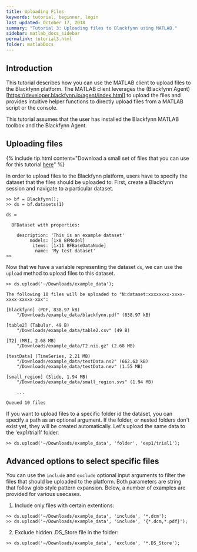 ```yaml
---
title: Uploading Files
keywords: tutorial, beginner, login
last_updated: October 17, 2018
summary: "Tutorial 3: Uploading files to Blackfynn using MATLAB."
sidebar: matlab_docs_sidebar
permalink: tutorial3.html
folder: matlabDocs
---
```


## Introduction
This tutorial describes how you can use the MATLAB client to upload files to the Blackfynn platform. The MATLAB client leverages the (Blackfynn Agent)[https://developer.blackfynn.io/agent/index.html] to upload the files and provides intuitive helper functions to directly upload files from a MATLAB script or the console. 

This tutorial assumes that the user has installed the Blackfynn MATLAB toolbox and the Blackfynn Agent.

## Uploading files
{% include tip.html content="Download a small set of files that you can use for this tutorial [here](http://data.blackfynn.io/tutorials/example_data.zip)" %}

In order to upload files to the Blackfynn platform, users have to specify the dataset that the files should be uploaded to. First, create a Blackfynn session and navigate to a particular dataset. 


```text
>> bf = Blackfynn();
>> ds = bf.datasets(1)

ds = 

  BFDataset with properties:

    description: 'This is an example dataset'
         models: [1×8 BFModel]
          items: [1×11 BFBaseDataNode]
           name: 'My test dataset'
>>
```

Now that we have a variable representing the dataset ```ds```, we can use the ```upload``` method to upload files to this dataset. 

```text
>> ds.upload('~/Downloads/example_data');

The following 10 files will be uploaded to "N:dataset:xxxxxxxx-xxxx-xxxx-xxxxx-xxx":

[blackfynn] (PDF, 838.97 kB)
    "/Downloads/example_data/blackfynn.pdf" (838.97 kB)

[table2] (Tabular, 49 B)
    "/Downloads/example_data/table2.csv" (49 B)

[T2] (MRI, 2.68 MB)
    "/Downloads/example_data/T2.nii.gz" (2.68 MB)

[testData] (TimeSeries, 2.21 MB)
    "/Downloads/example_data/testData.ns2" (662.63 kB)
    "/Downloads/example_data/testData.nev" (1.55 MB)

[small_region] (Slide, 1.94 MB)
    "/Downloads/example_data/small_region.svs" (1.94 MB)

    ...

Queued 10 files
```

If you want to upload files to a specific folder id the dataset, you can specify a path as an optional argument. If the folder, or nested folders don't exist yet, they will be created automatically.  Let's upload the same data to the 'exp1/trial1' folder. 

```text
>> ds.upload('~/Downloads/example_data', 'folder', 'exp1/trial1');
```


## Advanced options to select specific files

You can use the ```include``` and ```exclude``` optional input arguments to filter the files that should be uploaded to the platform. Both parameters are string that follow glob style pattern expansion. Below, a number of examples are provided for various usecases.


1. Include only files with certain extentions:
```text
>> ds.upload('~/Downloads/example_data', 'include', '*.dcm');
>> ds.upload('~/Downloads/example_data', 'include', '{*.dcm,*.pdf}');
``` 

2. Exclude hidden .DS_Store file in the folder:
```text
>> ds.upload('~/Downloads/example_data', 'exclude', '*.DS_Store');
```


